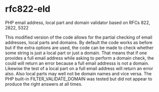 # rfc822-eld

PHP email address, local part and domain validator based on RFCs 822, 2822, 5322

This modified version of the code allows for the partial checking of email addresses, local parts and domains.
By default the code works as before but if the extra options are used, the code can be made to check whether some
string is just a local part or just a domain. That means that if one provides a full email address while asking to
perform a domain check, the could will return an error because a full email addresss is not a domain. Likewise the
test of a local part on a full email address will return an error also. Also local parts may well not be domain names
and vice versa. The PHP built-in FILTER_VALIDATE_DOMAIN was tested but did not appear to produce the right answers at
all times.
